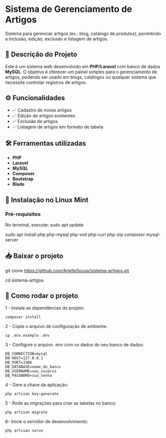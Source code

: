 # Sistema de Gerenciamento de Artigos

Sistema para gerenciar artigos (ex.: blog, catálogo de produtos), permitindo a inclusão, edição, exclusão e listagem de artigos.

## 📌 Descrição do Projeto

Este é um sistema web desenvolvido em **PHP/Laravel** com banco de dados **MySQL**. O objetivo é oferecer um painel simples para o gerenciamento de artigos, podendo ser usado em blogs, catálogos ou qualquer sistema que necessite controlar registros de artigos.

## ⚙️ Funcionalidades

- ✅ Cadastro de novos artigos  
- ✅ Edição de artigos existentes  
- ✅ Exclusão de artigos  
- ✅ Listagem de artigos em formato de tabela  

## 🛠️ Ferramentas utilizadas

- **PHP** 
- **Laravel** 
- **MySQL** 
- **Composer** 
- **Bootstrap** 
- **Blade** 

## 🐧 Instalação no Linux Mint
### Pré-requisitos

No terminal, execute:
sudo apt update

sudo apt install php php-mysql php-xml php-curl php-zip composer mysql-server

## 📥 Baixar o projeto
git clone https://github.com/ArielleSousa/sistema-artigos.git

cd sistema-artigos

## 🚀 Como rodar o projeto
1 - Instale as dependências do projeto:

    composer install

2 - Copie o arquivo de configuração de ambiente:

    cp .env.example .env

3 -  Configure o arquivo .env com os dados do seu banco de dados:

    DB_CONNECTION=mysql
    DB_HOST=127.0.0.1
    DB_PORT=3306
    DB_DATABASE=nome_do_banco
    DB_USERNAME=seu_usuario
    DB_PASSWORD=sua_senha

4 - Gere a chave da aplicação:
    
    php artisan key:generate
    
5 - Rode as migrações para criar as tabelas no banco:

    php artisan migrate

6- Inicie o servidor de desenvolvimento:

    php artisan serve


